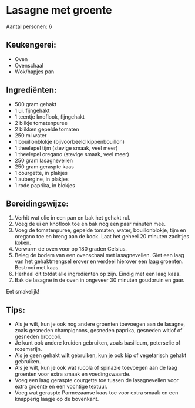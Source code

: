 # Lasagne met groente

Aantal personen: 6

## Keukengerei:

- Oven
- Ovenschaal
- Wok/hapjes pan

## Ingrediënten:

- 500 gram gehakt
- 1 ui, fijngehakt
- 1 teentje knoflook, fijngehakt
- 2 blikje tomatenpuree
- 2 blikken gepelde tomaten
- 250 ml water
- 1 bouillonblokje (bijvoorbeeld kippenbouillon)
- 1 theelepel tijm (stevige smaak, veel meer)
- 1 theelepel oregano (stevige smaak, veel meer)
- 250 gram lasagnevellen
- 250 gram geraspte kaas
- 1 courgette, in plakjes
- 1 aubergine, in plakjes
- 1 rode paprika, in blokjes

## Bereidingswijze:

1. Verhit wat olie in een pan en bak het gehakt rul.
2. Voeg de ui en knoflook toe en bak nog een paar minuten mee.
3. Voeg de tomatenpuree, gepelde tomaten, water, bouillonblokje, tijm en oregano toe en breng aan de kook. Laat het geheel 20 minuten zachtjes koken.
4. Verwarm de oven voor op 180 graden Celsius.
5. Beleg de bodem van een ovenschaal met lasagnevellen. Giet een laag van het gehaktmengsel erover en verdeel hierover een laag groenten. Bestrooi met kaas.
6. Herhaal dit totdat alle ingrediënten op zijn. Eindig met een laag kaas.
7. Bak de lasagne in de oven in ongeveer 30 minuten goudbruin en gaar.

Eet smakelijk!

## Tips:

- Als je wilt, kun je ook nog andere groenten toevoegen aan de lasagne, zoals gesneden champignons, gesneden paprika, gesneden witlof of gesneden broccoli.
- Je kunt ook andere kruiden gebruiken, zoals basilicum, peterselie of rozemarijn.
- Als je geen gehakt wilt gebruiken, kun je ook kip of vegetarisch gehakt gebruiken.
- Als je wilt, kun je ook wat rucola of spinazie toevoegen aan de laag groenten voor extra smaak en voedingswaarde.
- Voeg een laag geraspte courgette toe tussen de lasagnevellen voor extra groente en een vochtige textuur.
- Voeg wat geraspte Parmezaanse kaas toe voor extra smaak en een knapperig laagje op de bovenkant.
